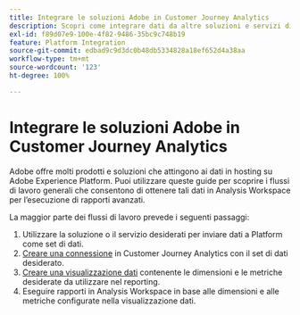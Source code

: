 ```yaml
---
title: Integrare le soluzioni Adobe in Customer Journey Analytics
description: Scopri come integrare dati da altre soluzioni e servizi di Adobe.
exl-id: f89d07e9-100e-4f82-9486-35bc9c748b19
feature: Platform Integration
source-git-commit: edbad9c9d3dc0b48db5334828a18ef652d4a38aa
workflow-type: tm+mt
source-wordcount: '123'
ht-degree: 100%

---
```


# Integrare le soluzioni Adobe in Customer Journey Analytics

Adobe offre molti prodotti e soluzioni che attingono ai dati in hosting su Adobe Experience Platform. Puoi utilizzare queste guide per scoprire i flussi di lavoro generali che consentono di ottenere tali dati in Analysis Workspace per l’esecuzione di rapporti avanzati.

La maggior parte dei flussi di lavoro prevede i seguenti passaggi:

1. Utilizzare la soluzione o il servizio desiderati per inviare dati a Platform come set di dati.
2. [Creare una connessione](/help/connections/create-connection.md) in Customer Journey Analytics con il set di dati desiderato.
3. [Creare una visualizzazione dati](/help/data-views/create-dataview.md) contenente le dimensioni e le metriche desiderate da utilizzare nel reporting.
4. Eseguire rapporti in Analysis Workspace in base alle dimensioni e alle metriche configurate nella visualizzazione dati.
